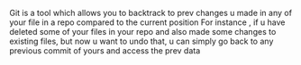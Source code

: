 Git is a tool which allows you to backtrack to prev changes u made in any of your file in a repo compared to the current position 
For instance , if u have deleted some of your files in your repo and also made some changes to existing files, but now u want to undo that, u can simply go back to any previous commit of yours and access the prev data 
